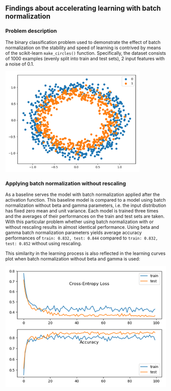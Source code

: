 ## Findings about accelerating learning with batch normalization

### Problem description

The binary classification problem used to demonstrate the effect of batch normalization on the stability and speed of
learning is contrived by means of the scikit-learn `make_circles()` function. Specifically, the dataset consists of 1000
examples (evenly split into train and test sets), 2 input features with a noise of 0.1.

<img src="images/problem.png" width="420">

### Applying batch normalization without rescaling

As a baseline serves the model with batch normalization applied after the activation function. This baseline model is
compared to a model using batch normalization without beta and gamma parameters, i.e. the input distribution has fixed
zero mean and unit variance. Each model is trained three times and the averages of their performances on the train and
test sets are taken. With this particular problem whether using batch normalization with or without rescaling results in
almost identical performance. Using beta and gamma batch normalization parameters yields average accuracy performances
of `train: 0.832, test: 0.844` compared to `train: 0.832, test: 0.852` without using rescaling.

This similarity in the learning process is also reflected in the learning curves plot when batch normalization without
beta and gamma is used:

![](images/ext_mlp_batchnorm_after_without_beta_and_gamma.png)
